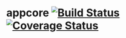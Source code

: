 # appcore [![Build Status](https://travis-ci.org/ebundala/appcore.svg?branch=master)](https://travis-ci.org/ebundala/appcore)  [![Coverage Status](https://coveralls.io/repos/github/ebundala/appcore/badge.svg?branch=master)](https://coveralls.io/github/ebundala/appcore?branch=master)